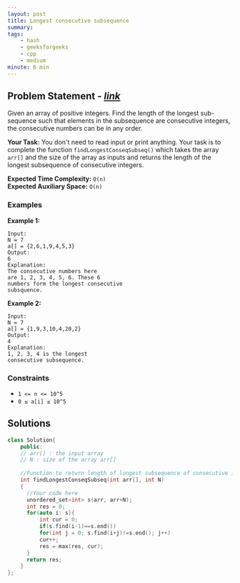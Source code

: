 ```yaml
---
layout: post
title: Longest consecutive subsequence   
summary:
tags:
    - hash
    - geeksforgeeks
    - cpp
    - medium
minute: 6 min
---
```


## Problem Statement - [*link*](https://practice.geeksforgeeks.org/problems/longest-consecutive-subsequence2449/0/#)  

Given an array of positive integers. Find the length of the longest sub-sequence such that elements in the subsequence are consecutive integers, the consecutive numbers can be in any order.


**Your Task:** 
You don't need to read input or print anything. Your task is to complete the function `findLongestConseqSubseq()` which takes the array `arr[]` and the size of the array as inputs and returns the length of the longest subsequence of consecutive integers. 


**Expected Time Complexity:** `O(n)`  
**Expected Auxiliary Space:** `O(n)`

### Examples

**Example 1:**   
```
Input:
N = 7
a[] = {2,6,1,9,4,5,3}
Output:
6
Explanation:
The consecutive numbers here
are 1, 2, 3, 4, 5, 6. These 6 
numbers form the longest consecutive
subsquence.
```

**Example 2:**   
```
Input:
N = 7
a[] = {1,9,3,10,4,20,2}
Output:
4
Explanation:
1, 2, 3, 4 is the longest
consecutive subsequence.
```

### Constraints

+ `1 <= n <= 10^5`
+ `0 ≤ a[i] ≤ 10^5`

## Solutions

```cpp
class Solution{
    public:
    // arr[] : the input array
    // N : size of the array arr[]
    
    //Function to return length of longest subsequence of consecutive integers.
    int findLongestConseqSubseq(int arr[], int N)
    {
      //Your code here
      unordered_set<int> s(arr, arr+N);
      int res = 0;
      for(auto i: s){
          int cur = 0;
          if(s.find(i-1)==s.end())
          for(int j = 0; s.find(i+j)!=s.end(); j++)
          cur++;
          res = max(res, cur);
      }
      return res;
    }
};
```


